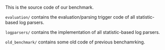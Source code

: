 This is the source code of our benchmark.

`evaluation/` contains the evaluation/parsing trigger code of all statistic-based log parsers.

`logparsers/` contains the implementation of all statistic-based log parsers.

`old_benchmark/` contains some old code of previous benchamrking.